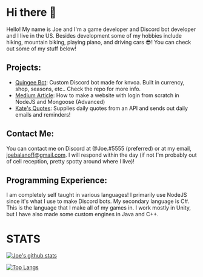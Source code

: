 # Hi there 👋
Hello! My name is Joe and I'm a game developer and Discord bot developer and I live in the US. Besides development some of my hobbies include hiking, mountain biking, playing piano, and driving cars 😎! You can check out some of my stuff below!

## Projects:

- [Quingee Bot](https://github.com/NomadApplications/QuingeeBot): Custom Discord bot made for knvoa. Built in currency, shop, seasons, etc.. Check the repo for more info.
- [Medium Article](https://medium.com/@joebalanoff/how-to-make-a-website-with-login-from-scratch-in-nodejs-and-mongoose-advanced-a99291be6517): How to make a website with login from scratch in NodeJS and Mongoose (Advanced)
- [Kate's Quotes](http://www.katesquotes.com/): Supplies daily quotes from an API and sends out daily emails and reminders!

## Contact Me:

You can contact me on Discord at @Joe.#5555 (preferred) or at my email, joebalanoff@gmail.com. I will respond within the day (if not I'm probably out of cell reception, pretty spotty around where I live)!

## Programming Experience:

I am completely self taught in various languages! I primarily use NodeJS since it's what I use to make Discord bots. My secondary language is C#. This is the language that I make all of my games in. I work mostly in Unity, but I have also made some custom engines in Java and C++.


# STATS

[![Joe's github stats](https://github-readme-stats.vercel.app/api?username=joebalanoff&count_private=true&show_icons=true&theme=dark&hide_rank=false)](https://github.com/anuraghazra/github-readme-stats)

[![Top Langs](https://github-readme-stats.vercel.app/api/top-langs/?username=joebalanoff&theme=dark&layout=compact)](https://github.com/anuraghazra/github-readme-stats)
